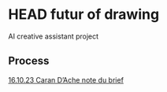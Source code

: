 # HEAD futur of drawing
AI creative assistant project

## Process
[16.10.23 Caran D’Ache note du brief ](https://github.com/Milonade/head-md1-futur-of-drawing/tree/master/process#161023-caran-dache-note-du-brief)

